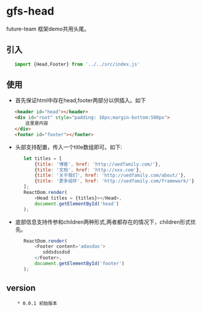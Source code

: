 # gfs-head

 future-team 框架demo共用头尾。


## 引入 
  ```js
     import {Head,Footer} from '../../src/index.js'
  ```
## 使用  
  * 首先保证html中存在head,footer两部分以供插入。如下  
  
  ```html
     <header id="head"></header>
     <div id="root" style="padding: 10px;margin-bottom:500px">
         这里是内容
     </div>
     <footer id="footer"></footer>
  ```
  * 头部支持配置，传入一个title数组即可。如下:  
  
    ```js
       let titles = [
           {title: '博客', href: 'http://uedfamily.com/'},
           {title: '文档', href: 'http://xxx.com'},
           {title: '关于我们', href: 'http://uedfamily.com/about/'},
           {title: '更多组件', href: 'http://uedfamily.com/framework/'}
       ];
       ReactDom.render(
           <Head titles = {titles}></Head>,
           document.getElementById('head')
       );
    ```
  * 底部信息支持传参和children两种形式,两者都存在的情况下，children形式优先。  
    
    ```js
       ReactDom.render(
           <Footer content='adasdas'>
              sddsdssdsd
           </Footer>,
           document.getElementById('footer')
       );
    ```

## version

```
	* 0.0.1 初始版本
```



